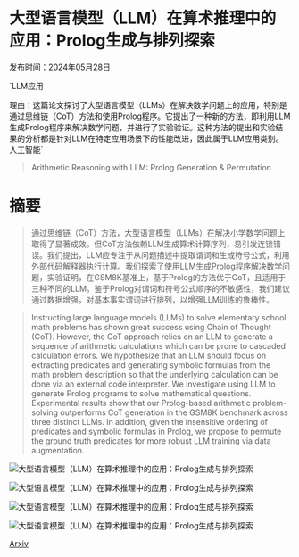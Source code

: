 # 大型语言模型（LLM）在算术推理中的应用：Prolog生成与排列探索

发布时间：2024年05月28日

`LLM应用

理由：这篇论文探讨了大型语言模型（LLMs）在解决数学问题上的应用，特别是通过思维链（CoT）方法和使用Prolog程序。它提出了一种新的方法，即利用LLM生成Prolog程序来解决数学问题，并进行了实验验证。这种方法的提出和实验结果的分析都是针对LLM在特定应用场景下的性能改进，因此属于LLM应用类别。` `人工智能`

> Arithmetic Reasoning with LLM: Prolog Generation & Permutation

# 摘要

> 通过思维链（CoT）方法，大型语言模型（LLMs）在解决小学数学问题上取得了显著成效。但CoT方法依赖LLM生成算术计算序列，易引发连锁错误。我们提出，LLM应专注于从问题描述中提取谓词和生成符号公式，利用外部代码解释器执行计算。我们探索了使用LLM生成Prolog程序解决数学问题，实验证明，在GSM8K基准上，基于Prolog的方法优于CoT，且适用于三种不同的LLM。鉴于Prolog对谓词和符号公式顺序的不敏感性，我们建议通过数据增强，对基本事实谓词进行排列，以增强LLM训练的鲁棒性。

> Instructing large language models (LLMs) to solve elementary school math problems has shown great success using Chain of Thought (CoT). However, the CoT approach relies on an LLM to generate a sequence of arithmetic calculations which can be prone to cascaded calculation errors. We hypothesize that an LLM should focus on extracting predicates and generating symbolic formulas from the math problem description so that the underlying calculation can be done via an external code interpreter. We investigate using LLM to generate Prolog programs to solve mathematical questions. Experimental results show that our Prolog-based arithmetic problem-solving outperforms CoT generation in the GSM8K benchmark across three distinct LLMs. In addition, given the insensitive ordering of predicates and symbolic formulas in Prolog, we propose to permute the ground truth predicates for more robust LLM training via data augmentation.

![大型语言模型（LLM）在算术推理中的应用：Prolog生成与排列探索](../../../paper_images/2405.17893/overview.drawio.pdf.png)

![大型语言模型（LLM）在算术推理中的应用：Prolog生成与排列探索](../../../paper_images/2405.17893/prolog.drawio.pdf.png)

![大型语言模型（LLM）在算术推理中的应用：Prolog生成与排列探索](../../../paper_images/2405.17893/permutation_ratio.png)

![大型语言模型（LLM）在算术推理中的应用：Prolog生成与排列探索](../../../paper_images/2405.17893/acc_check.png)

[Arxiv](https://arxiv.org/abs/2405.17893)